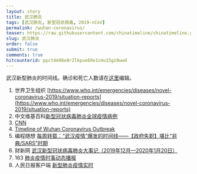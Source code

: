 ```yaml
---
layout: story
title: 武汉肺炎
tags: [武汉肺炎, 新型冠状病毒, 2019-nCoV]
permalink: /wuhan-coronavirus/
teaser: https://raw.githubusercontent.com/chinatimeline/chinatimeline.github.io/master/images/wuhan-coronavirus.jpg
slug: 武汉肺炎
order: false
submit: true
comments: true
hitcounterid: ppct4m98e8r2lkpue69e1cmu15gz8wwd
---
```


<!-- ![ss](https://i.imgur.com/1hXME0o.jpg)-->

武汉新型肺炎的时间线。确诊和死亡人数请在[这里](https://ethercalc.org/w2gfa2jtho6c)编辑。

<script src="https://cdnjs.cloudflare.com/ajax/libs/Chart.js/2.8.0/Chart.min.js"></script>
<script src="https://cdnjs.cloudflare.com/ajax/libs/d3/5.7.0/d3.min.js"></script>

<canvas id="chart"></canvas>

<script src="{{ site.url }}{{ site.baseurl }}/assets/js/csv_to_chart.js"></script>


1. 世界卫生组织 [https://www.who.int/emergencies/diseases/novel-coronavirus-2019/situation-reports](https://www.who.int/emergencies/diseases/novel-coronavirus-2019/situation-reports)
2. 中文维基百科[新型冠状病毒肺炎全球疫情病例](https://zh.wikipedia.org/zh-hans/%E6%96%B0%E5%9E%8B%E5%86%A0%E7%8B%80%E7%97%85%E6%AF%92%E8%82%BA%E7%82%8E%E5%85%A8%E7%90%83%E7%96%AB%E6%83%85%E7%97%85%E4%BE%8B)
3. [CNN](https://www.cnn.com/asia/live-news/coronavirus-outbreak-hnk-intl-01-25-20/index.html)
4. [Timeline of Wuhan Coronavirus Outbreak](https://en.wikipedia.org/wiki/Timeline_of_the_2019%E2%80%9320_Wuhan_coronavirus_outbreak)
5. 编程随想 [每周转载：“武汉疫情”爆发的时间线——【政府失职】堪比“非典/SARS”时期](https://program-think.blogspot.com/2020/01/weekly-share-141.html)
6. 财新网 [武汉新型冠状病毒肺炎大事记（2019年12月—2020年1月20日）](http://www.caixin.com/2020-01-20/101506242.html)
7. 163 [肺炎疫情时事动态播报](https://news.163.com/special/epidemic/?spssid=7283291fcdba1d8c2d13ee3da2cfb760&spsw=7&spss=other)
8. 人民日报客户端 [新型肺炎疫情实时](https://activity.peopleapp.com/broadcast/)
